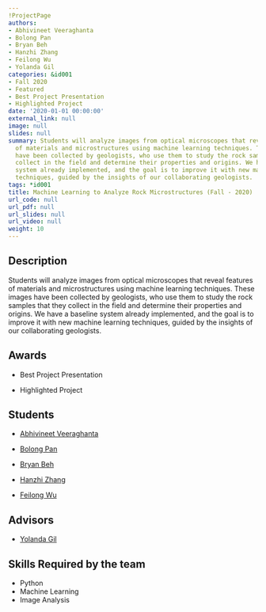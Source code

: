 ```yaml
---
!ProjectPage
authors:
- Abhivineet Veeraghanta
- Bolong Pan
- Bryan Beh
- Hanzhi Zhang
- Feilong Wu
- Yolanda Gil
categories: &id001
- Fall 2020
- Featured
- Best Project Presentation
- Highlighted Project
date: '2020-01-01 00:00:00'
external_link: null
image: null
slides: null
summary: Students will analyze images from optical microscopes that reveal features
  of materials and microstructures using machine learning techniques. These images
  have been collected by geologists, who use them to study the rock samples that they
  collect in the field and determine their properties and origins. We have a baseline
  system already implemented, and the goal is to improve it with new machine learning
  techniques, guided by the insights of our collaborating geologists.
tags: *id001
title: Machine Learning to Analyze Rock Microstructures (Fall - 2020)
url_code: null
url_pdf: null
url_slides: null
url_video: null
weight: 10
---
```

## Description

Students will analyze images from optical microscopes that reveal features of materials and microstructures using machine learning techniques. These images have been collected by geologists, who use them to study the rock samples that they collect in the field and determine their properties and origins. We have a baseline system already implemented, and the goal is to improve it with new machine learning techniques, guided by the insights of our collaborating geologists.



## Awards
* Best Project Presentation

* Highlighted Project





## Students

* [Abhivineet Veeraghanta](../../../author/abhivineet-veeraghanta)

* [Bolong Pan](../../../author/bolong-pan)

* [Bryan Beh](../../../author/bryan-beh)

* [Hanzhi Zhang](../../../author/hanzhi-zhang)

* [Feilong Wu](../../../author/feilong-wu)

## Advisors

* [Yolanda Gil](../../../author/yolanda-gil)

## Skills Required by the team


* Python
* Machine Learning
* Image Analysis